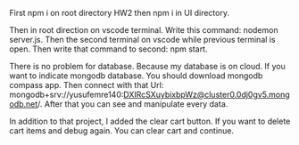 First npm i on root directory HW2 then npm i in UI directory.

Then in root direction on vscode terminal. Write this command: nodemon server.js.
Then the second terminal on vscode while previous terminal is open. Then write that command to second: npm start.

There is no problem for database. Because my database is on cloud. If you want to indicate mongodb database. You should download mongodb compass app. Then connect with that Url: mongodb+srv://yusufemre140:DXIRcSXuybixbpWz@cluster0.0dj0gv5.mongodb.net/. After that you can see and manipulate every data.

In addition to that project, I added the clear cart button. If you want to delete cart items and debug again. You can clear cart and continue.

